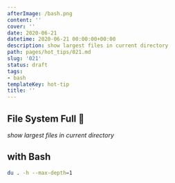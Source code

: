 ```yaml
---
afterImage: /bash.png
content: ''
cover: ''
date: 2020-06-21
datetime: 2020-06-21 00:00:00+00:00
description: show largest files in current directory
path: pages/hot_tips/021.md
slug: '021'
status: draft
tags:
- bash
templateKey: hot-tip
title: ''
---
```


## File System Full 🤔

_show largest files in current directory_

## with **Bash**

```bash
du . -h --max-depth=1
```